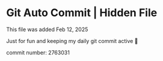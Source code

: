 # Git Auto Commit | Hidden File

This file was added Feb 12, 2025

Just for fun and keeping my daily git commit active 🤪

commit number: 2763031
